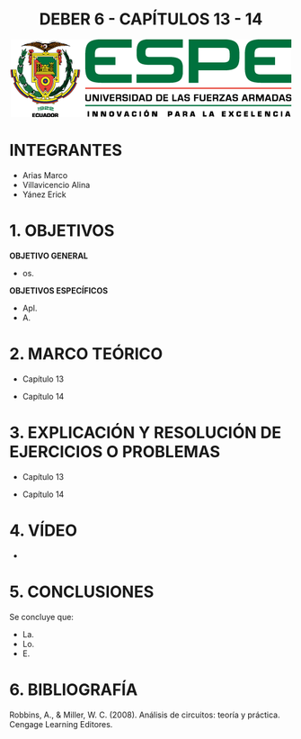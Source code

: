 <div align="center">

# DEBER 6 - CAPÍTULOS 13 - 14
  
![](https://github.com/erickyanez1/IMAGENES-DEBER-1/blob/main/espe.png) 

</div>

# **INTEGRANTES**

- Arias Marco
- Villavicencio Alina
- Yánez Erick


# **1. OBJETIVOS**

**OBJETIVO GENERAL**
  - os.
 
 **OBJETIVOS ESPECÍFICOS**
  - Apl.
  - A.
  
# **2. MARCO TEÓRICO**

- Capítulo 13
<div align="center">


</div>


- Capítulo 14
<div align="center">


  
</div>




# **3. EXPLICACIÓN Y RESOLUCIÓN DE EJERCICIOS O PROBLEMAS**

- Capítulo 13
<div align="center">




</div>

- Capítulo 14
<div align="center">



</div>

# **4. VÍDEO**

- 

# **5. CONCLUSIONES**

Se concluye que:

- La.
- Lo.
- E.


# **6. BIBLIOGRAFÍA**

Robbins, A., & Miller, W. C. (2008). Análisis de circuitos: teoría y práctica. Cengage Learning Editores.
